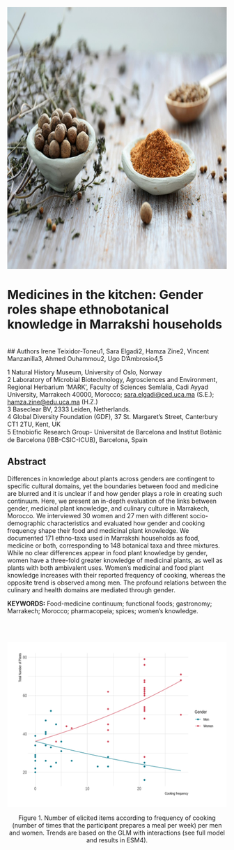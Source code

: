 
<p align="center">
<img width="800" height="600" src="https://github.com/vincentmanz/Morocco/blob/master/spices.jpg?raw=true">
</p>

# Medicines in the kitchen: Gender roles shape ethnobotanical knowledge in Marrakshi households

<br> \#\# Authors Irene Teixidor-Toneu1, Sara Elgadi2, Hamza Zine2,
Vincent Manzanilla3, Ahmed Ouhammou2, Ugo D’Ambrosio4,5

1 Natural History Museum, University of Oslo, Norway  
2 Laboratory of Microbial Biotechnology, Agrosciences and Environment,
Regional Herbarium ‘MARK’, Faculty of Sciences Semlalia, Cadi Ayyad
University, Marrakech 40000, Morocco; <sara.elgadi@ced.uca.ma> (S.E.);
<hamza.zine@edu.uca.ma> (H.Z.)  
3 Baseclear BV, 2333 Leiden, Netherlands.  
4 Global Diversity Foundation (GDF), 37 St. Margaret’s Street,
Canterbury CT1 2TU, Kent, UK  
5 Etnobioﬁc Research Group- Universitat de Barcelona and Institut
Botànic de Barcelona (IBB-CSIC-ICUB), Barcelona, Spain

## Abstract

Differences in knowledge about plants across genders are contingent to
specific cultural domains, yet the boundaries between food and medicine
are blurred and it is unclear if and how gender plays a role in creating
such continuum. Here, we present an in-depth evaluation of the links
between gender, medicinal plant knowledge, and culinary culture in
Marrakech, Morocco. We interviewed 30 women and 27 men with different
socio-demographic characteristics and evaluated how gender and cooking
frequency shape their food and medicinal plant knowledge. We documented
171 ethno-taxa used in Marrakshi households as food, medicine or both,
corresponding to 148 botanical taxa and three mixtures. While no clear
differences appear in food plant knowledge by gender, women have a
three-fold greater knowledge of medicinal plants, as well as plants with
both ambivalent uses. Women’s medicinal and food plant knowledge
increases with their reported frequency of cooking, whereas the opposite
trend is observed among men. The profound relations between the culinary
and health domains are mediated through gender.

**KEYWORDS:** Food-medicine continuum; functional foods; gastronomy;
Marrakech; Morocco; pharmacopeia; spices; women’s knowledge.

<br>

<br>

<p align="center">
<img src="https://github.com/vincentmanz/Morocco/blob/master/Figure_1_font_small.png?raw=true">
</p>
<center>
Figure 1. Number of elicited items according to frequency of cooking
(number of times that the participant prepares a meal per week) per men
and women. Trends are based on the GLM with interactions (see full model
and results in ESM4).
</center>
